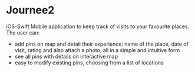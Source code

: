 # Journee2
iOS-Swift Mobile application to keep track of visits to your favourite places. The user can:
- add pins on map and detail their experience: name of the place, date of visit, rating and also attach a photo, all in a simple and intuitive form
- see all pins with details on interactive map
- easy to modify existing pins, choosing from a list of locations
